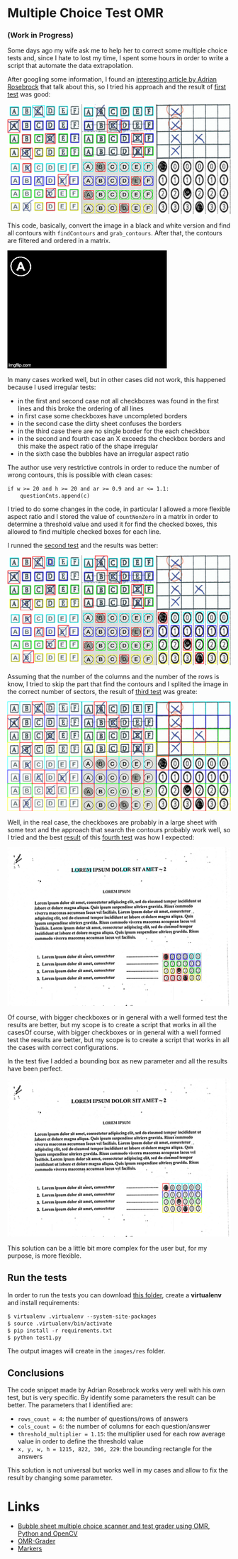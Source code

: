 # Multiple Choice Test OMR

### (Work in Progress)

Some days ago my wife ask me to help her to correct some multiple choice tests and, since I hate to lost my time, I 
spent some hours in order to write a script that automate the data extrapolation.

After googling some information, I found an [interesting article by Adrian Rosebrock](https://www.pyimagesearch.com/2016/10/03/bubble-sheet-multiple-choice-scanner-and-test-grader-using-omr-python-and-opencv/) that talk about this, so I tried his approach  and the result of [first test](test1.py) was good:

![Test 1](images/test1.jpg)

This code, basically, convert the image in a black and white version and find all contours with `findContours` and 
`grab_contours`. After that, the contours are filtered and ordered in a matrix.

![Test 1 mask](images/mask_test4.gif)

In many cases worked well, but in other cases did not work, this happened because I used irregular tests:

 - in the first and second case not all checkboxes was found in the first lines and this broke the ordering of all lines
 - in first case some checkboxes have uncompleted borders
 - in the second case the dirty sheet confuses the borders
 - in the third case there are no single border for the each checkbox
 - in the second and fourth case an X exceeds the checkbox borders and this make the aspect ratio of the shape irregular
 - in the sixth case the bubbles have an irregular aspect ratio

The author use very restrictive controls in order to reduce the number of wrong contours, this is possible with clean 
cases:

```
if w >= 20 and h >= 20 and ar >= 0.9 and ar <= 1.1:
    questionCnts.append(c)
```

I tried to do some changes in the code, in particular I allowed a more flexible aspect ratio and I stored the value of 
`countNonZero` in a matrix in order to determine a threshold value and used it for find the checked boxes, this allowed 
to find multiple checked boxes for each line.

I runned the [second test](test2.py) and the results was better:

![Test 2](images/test2.jpg)

Assuming that the number of the columns and the number of the rows is know, I tried to skip the part that find the 
contours and I splited the image in the correct number of sectors, the result of [third test](test3.py) was greate:

![Test 3](images/test3.jpg)

Well, in the real case, the checkboxes are probably in a large sheet with some text and the approach that search the 
contours probably work well, so I tried and the best [result](images/test4/) of this [fourth test](test4.py) was how I 
expected:

![Test 4](images/test4/res_test5-b.png)

Of course, with bigger checkboxes or in general with a well formed test the results are better, but my scope is to 
create a script that works in all the casesOf course, with bigger checkboxes or in general with a well formed test the 
results are better, but my scope is to create a script that works in all the cases with correct configurations.

In the test five I added a bounding box as new parameter and all the results have been perfect.

![Test 5](images/test5/res_test5-b.png)

This solution can be a little bit more complex for the user but, for my purpose, is more flexible.


## Run the tests

In order to run the tests you can download [this folder](.), create a **virtualenv** and install requirements:

```
$ virtualenv .virtualenv --system-site-packages
$ source .virtualenv/bin/activate
$ pip install -r requirements.txt
$ python test1.py
```

The output images will create in the `images/res` folder.


## Conclusions

The code snippet made by Adrian Rosebrock works very well with his own test, but is very specific. By identify some 
parameters the result can be better. The parameters that I identified are:

 - `rows_count = 4`: the number of questions/rows of answers
 - `cols_count = 6`: the number of columns for each question/answer
 - `threshold_multiplier = 1.15`: the multiplier used for each row average value in order to define the threshold value
 - `x, y, w, h = 1215, 822, 306, 229`: the bounding rectangle for the answers

This solution is not universal but works well in my cases and allow to fix the result by changing some parameter.


# Links

 - [Bubble sheet multiple choice scanner and test grader using OMR, Python and OpenCV](https://www.pyimagesearch.com/2016/10/03/bubble-sheet-multiple-choice-scanner-and-test-grader-using-omr-python-and-opencv/)
 - [OMR-Grader](https://github.com/bthicks/OMR-Grader)
 - [Markers](https://opencv-python-tutroals.readthedocs.io/en/latest/py_tutorials/py_imgproc/py_template_matching/py_template_matching.html)
